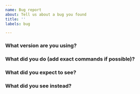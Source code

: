 ```yaml
---
name: Bug report
about: Tell us about a bug you found
title: ''
labels: bug

---
```


<!-- Please answer these questions before submitting your issue. Thanks! -->

### What version are you using?

<!--
JS: Check `yarn.lock` or `package-lock.json` to find out precisely what version of the SDK you're running.
Go: Check `go.mod` or `go list -m`.
-->

### What did you do (add exact commands if possible)?

<!--
If possible, provide a recipe for reproducing the error.
A complete working example or script is great.
A link on an online code editor is best. The following online editors are great.
 - JS: https://runkit.com or https://jsfiddle.net
 - Go: https://play.golang.org
 - Others: https://repl.it
-->

### What did you expect to see?


### What did you see instead?


